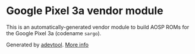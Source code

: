 # Google Pixel 3a vendor module

This is an automatically-generated vendor module to build AOSP ROMs for the Google Pixel 3a (codename `sargo`).

Generated by [adevtool](https://github.com/kdrag0n/adevtool). [More info](https://github.com/kdrag0n/adevtool/blob/main/README.md)
